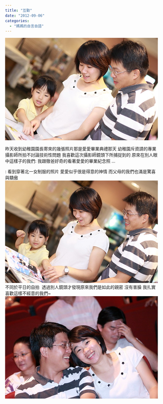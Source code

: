 ```yaml
---
title: "互動"
date: "2012-09-06"
categories: 
  - "媽媽的自言自語"
---
```


![](images/7940999646_e360da6e46.jpg)

昨天收到幼稚園園長寄來的幾張照片那是愛愛畢業典禮那天 幼稚園斥資請的專業攝影師所拍不討論技術性問題 我喜歡這次攝影師鏡頭下所捕捉到的 原來在別人眼中這樣子的我們: 我跟徹爸好奇的看著愛愛的畢業紀念照 ...

: 看到穿著北一女制服的照片 愛愛似乎很是得意的神情 而父母的我們也滿是驚喜與驕傲 ![](images/7941000524_ac8a8a563c.jpg) 不同於平日的自拍  透過別人鏡頭才發現原來我們是如此的親密 沒有害臊 我扎實喜歡這樣不經意的我們~ ![](images/7940998712_f0bb12f78e.jpg)
